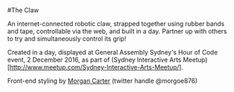 #The Claw

An internet-connected robotic claw, strapped together using rubber bands and tape, controllable via the web, and built in a day. Partner up with others to try and simultaneously control its grip!

Created in a day, displayed at General Assembly Sydney's Hour of Code event,
2 December 2016, as part of (Sydney Interactive Arts Meetup)[http://www.meetup.com/Sydney-Interactive-Arts-Meetup/].

Front-end styling by [Morgan Carter](http://morgancarter.com.au/) (twitter handle @morgoe876)
